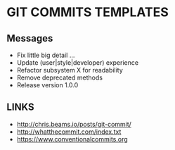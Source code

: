 # GIT COMMITS TEMPLATES

## Messages

* Fix little big detail ...
* Update (user|style|developer) experience
* Refactor subsystem X for readability
* Remove deprecated methods
* Release version 1.0.0



## LINKS

* http://chris.beams.io/posts/git-commit/
* http://whatthecommit.com/index.txt
* https://www.conventionalcommits.org
